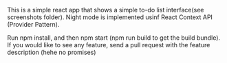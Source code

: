 This is a simple react app that shows a simple to-do list interface(see screenshots folder). Night mode is  implemented usinf React Context API (Provider Pattern).

Run npm install, and then npm start (npm run build to get the build bundle). If you would like to see any feature, send a pull request with the feature description (hehe no promises)
